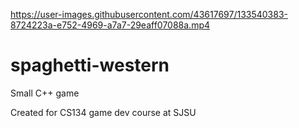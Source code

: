 

https://user-images.githubusercontent.com/43617697/133540383-8724223a-e752-4969-a7a7-29eaff07088a.mp4

# spaghetti-western
Small C++ game

Created for CS134 game dev course at SJSU
